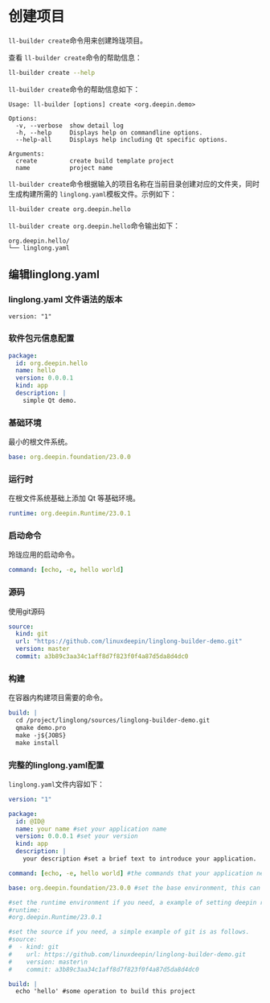 <!--
SPDX-FileCopyrightText: 2023 UnionTech Software Technology Co., Ltd.

SPDX-License-Identifier: LGPL-3.0-or-later
-->

# 创建项目

`ll-builder create`命令用来创建玲珑项目。

查看 `ll-builder create`命令的帮助信息：

```bash
ll-builder create --help
```

`ll-builder create`命令的帮助信息如下：

```text
Usage: ll-builder [options] create <org.deepin.demo>

Options:
  -v, --verbose  show detail log
  -h, --help     Displays help on commandline options.
  --help-all     Displays help including Qt specific options.

Arguments:
  create         create build template project
  name           project name
```

`ll-builder create`命令根据输入的项目名称在当前目录创建对应的文件夹，同时生成构建所需的 `linglong.yaml`模板文件。示例如下：

```bash
ll-builder create org.deepin.hello
```

`ll-builder create org.deepin.hello`命令输出如下：

```text
org.deepin.hello/
└── linglong.yaml
```

## 编辑linglong.yaml

### linglong.yaml 文件语法的版本

```
version: "1"
```

### 软件包元信息配置

```yaml
package:
  id: org.deepin.hello
  name: hello
  version: 0.0.0.1
  kind: app
  description: |
    simple Qt demo.
```

### 基础环境

最小的根文件系统。

```yaml
base: org.deepin.foundation/23.0.0
```

### 运行时

在根文件系统基础上添加 Qt 等基础环境。

```yaml
runtime: org.deepin.Runtime/23.0.1
```

### 启动命令

玲珑应用的启动命令。

```yaml
command: [echo, -e, hello world]
```

### 源码

使用git源码

```yaml
source:
  kind: git
  url: "https://github.com/linuxdeepin/linglong-builder-demo.git"
  version: master
  commit: a3b89c3aa34c1aff8d7f823f0f4a87d5da8d4dc0
```

### 构建

在容器内构建项目需要的命令。

```yaml
build: |
  cd /project/linglong/sources/linglong-builder-demo.git
  qmake demo.pro
  make -j${JOBS}
  make install
```

### 完整的linglong.yaml配置

`linglong.yaml`文件内容如下：

```yaml
version: "1"

package:
  id: @ID@
  name: your name #set your application name
  version: 0.0.0.1 #set your version
  kind: app
  description: |
    your description #set a brief text to introduce your application.

command: [echo, -e, hello world] #the commands that your application need to run.

base: org.deepin.foundation/23.0.0 #set the base environment, this can be changed.

#set the runtime environment if you need, a example of setting deepin runtime is as follows.
#runtime:
#org.deepin.Runtime/23.0.1

#set the source if you need, a simple example of git is as follows.
#source:
#  - kind: git
#    url: https://github.com/linuxdeepin/linglong-builder-demo.git
#    version: master\n
#    commit: a3b89c3aa34c1aff8d7f823f0f4a87d5da8d4dc0

build: |
  echo 'hello' #some operation to build this project
```
